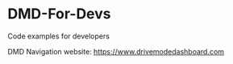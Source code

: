 # DMD-For-Devs
Code examples for developers

DMD Navigation website: https://www.drivemodedashboard.com
